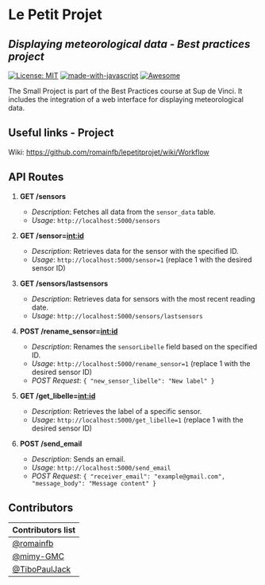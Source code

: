 # Le Petit Projet
## _Displaying meteorological data - **Best practices** project_

 [![License: MIT](https://img.shields.io/badge/License-MIT-yellow.svg)](https://opensource.org/licenses/MIT) [![made-with-javascript](https://img.shields.io/badge/Made%20with-JavaScript-1f425f.svg)](https://www.javascript.com) [![Awesome](https://awesome.re/badge.svg)](https://romainfb.github.com/lepetitprojet/)

The Small Project is part of the Best Practices course at Sup de Vinci. It includes the integration of a web interface for displaying meteorological data.

## Useful links - Project

Wiki: https://github.com/romainfb/lepetitprojet/wiki/Workflow

## API Routes

1. **GET /sensors**
   - *Description*: Fetches all data from the `sensor_data` table.
   - *Usage*: `http://localhost:5000/sensors`

2. **GET /sensor=<int:id>**
   - *Description*: Retrieves data for the sensor with the specified ID.
   - *Usage*: `http://localhost:5000/sensor=1` (replace 1 with the desired sensor ID)

3. **GET /sensors/lastsensors**
   - *Description*: Retrieves data for sensors with the most recent reading date.
   - *Usage*: `http://localhost:5000/sensors/lastsensors`

4. **POST /rename_sensor=<int:id>**
   - *Description*: Renames the `sensorLibelle` field based on the specified ID.
   - *Usage*: `http://localhost:5000/rename_sensor=1` (replace 1 with the desired sensor ID)
   - *POST Request*: `{ "new_sensor_libelle": "New label" }`

5. **GET /get_libelle=<int:id>**
   - *Description*: Retrieves the label of a specific sensor.
   - *Usage*: `http://localhost:5000/get_libelle=1` (replace 1 with the desired sensor ID)

6. **POST /send_email**
   - *Description*: Sends an email.
   - *Usage*: `http://localhost:5000/send_email`
   - *POST Request*: `{ "receiver_email": "example@gmail.com", "message_body": "Message content" }`

## Contributors

| Contributors list     |
| ------------- |
|[@romainfb](https://github.com/romainfb)|
|[@mimy-GMC](https://github.com/mimy-GMC) |
|[@TiboPaulJack](https://github.com/TiboPaulJack) |
